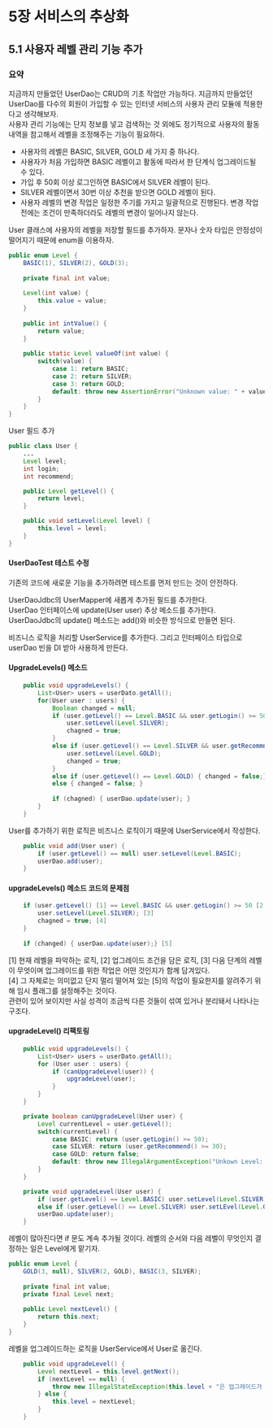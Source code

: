 # 5장 서비스의 추상화

## 5.1 사용자 레벨 관리 기능 추가

### 요약
지금까지 만들었던 UserDao는 CRUD의 기초 작업만 가능하다. 지금까지 만들었던 UserDao를 다수의 회원이 가입할 수 있는 인터넷 서비스의 사용자 관리 모듈에 적용한다고 생각해보자.  
사용자 관리 기능에는 단지 정보를 넣고 검색하는 것 외에도 정기적으로 사용자의 활동 내역을 참고해서 레벨을 조정해주는 기능이 필요하다.  
- 사용자의 레벨은 BASIC, SILVER, GOLD 세 가지 중 하나다.  
- 사용자가 처음 가입하면 BASIC 레벨이고 활동에 따라서 한 단계식 업그레이드될 수 있다.  
- 가입 후 50회 이상 로그인하면 BASIC에서 SILVER 레벨이 된다.  
- SILVER 레벨이면서 30번 이상 추천을 받으면 GOLD 레벨이 된다.  
- 사용자 레벨의 변경 작업은 일정한 주기를 가지고 일괄적으로 진행된다. 변경 작업 전에는 조건이 만족하더라도 레벨의 변경이 일어나지 않는다.  

User 클래스에 사용자의 레벨을 저장할 필드를 추가하자. 문자나 숫자 타입은 안정성이 떨어지기 때문에 enum을 이용하자.  
```java
public enum Level {
    BASIC(1), SILVER(2), GOLD(3);
    
    private final int value;
    
    Level(int value) {
        this.value = value;
    }
    
    public int intValue() {
        return value;
    }
    
    public static Level valueOf(int value) {
        switch(value) {
            case 1: return BASIC;
            case 2: return SILVER;
            case 3: return GOLD;
            default: throw new AssertionError("Unknown value: " + value);
        }
    }
}
```

User 필드 추가

```java
public class User {
    ...
    Level level;
    int login;
    int recommend;

    public Level getLevel() {
        return level;
    }

    public void setLevel(Level level) {
        this.level = level;
    }
}
```

#### UserDaoTest 테스트 수정
기존의 코드에 새로운 기능을 추가하려면 테스트를 먼저 만드는 것이 안전하다.

UserDaoJdbc의 UserMapper에 새롭게 추가된 필드를 추가한다.  
UserDao 인터페이스에 update(User user) 추상 메소드를 추가한다.  
UserDaoJdbc의 update() 메소드는 add()와 비슷한 방식으로 만들면 된다.  

비즈니스 로직을 처리할 UserService를 추가한다. 그리고 인터페이스 타입으로 userDao 빈을 DI 받아 사용하게 만든다.

#### UpgradeLevels() 메소드

```java
    public void upgradeLevels() {
        List<User> users = userDato.getAll();
        for(User user : users) {
            Boolean changed = null;
            if (user.getLevel() == Level.BASIC && user.getLogin() >= 50){
                user.setLevel(Level.SILVER);
                chagned = true;
            }
            else if (user.getLevel() == Level.SILVER && user.getRecommnend >= 30){
                user.setLevel(Level.GOLD);
                changed = true;
            }
            else if (user.getLevel() == Level.GOLD) { changed = false;}
            else { changed = false; }
            
            if (chagned) { userDao.update(user); }
        }
    }
```

User를 추가하기 위한 로직은 비즈니스 로직이기 때문에 UserService에서 작성한다.

```java
    public void add(User user) {
        if (user.getLevel() == null) user.setLevel(Level.BASIC);
        userDao.add(user);
    }
```

#### upgradeLevels() 메소드 코드의 문제점

```java
    if (user.getLevel() [1] == Level.BASIC && user.getLogin() >= 50 [2]) {
        user.setLevel(Level.SILVER); [3]
        chagned = true; [4]
    }
    
    if (changed) { userDao.update(user);} [5]
```
[1] 현재 레벨을 파악하는 로직, [2] 업그레이드 조건을 담은 로직, [3] 다음 단계의 레벨이 무엇이며 업그레이드를 위한 작업은 어떤 것인지가 함께 담겨있다.  
[4] 그 자체로는 의미없고 단지 멀리 떨어져 있는 [5]의 작업이 필요한지를 알려주기 위해 임시 플래그를 설정해주는 것이다.  
관련이 있어 보이지만 사실 성격이 조금씩 다른 것들이 섞여 있거나 분리돼서 나타나는 구조다.  

#### upgradeLevel() 리팩토링

```java
    public void upgradeLevels() {
        List<User> users = userDato.getAll();
        for (User user : users) {
            if (canUpgradeLevel(user)) {
                upgradeLevel(user);       
            }
        }
    }
```

```java
    private boolean canUpgradeLevel(User user) {
        Level currentLevel = user.getLevel();
        switch(currentLevel) {
            case BASIC: return (user.getLogin() >= 50);
            case SILVER: return (user.getRecommend() >= 30);
            case GOLD: return false;
            default: throw new IllegalArgumentException("Unkown Level: " + currentLevel);
        }
    }
```

```java
    private void upgradeLevel(User user) {
        if (user.getLevel() == Level.BASIC) user.setLevel(Level.SILVER);
        else if (user.getLevel() == Level.SILVER) user.setLEvel(Level.GOLD);
        userDao.update(user);
    }
```

레벨이 많아진다면 if 문도 계속 추가될 것이다. 레벨의 순서와 다음 레벨이 무엇인지 결정하는 일은 Level에게 맡기자.  
```java
public enum Level {
    GOLD(3, null), SILVER(2, GOLD), BASIC(3, SILVER);
    
    private final int value;
    private final Level next;
    
    public Level nextLevel() {
        return this.next;
    }
}
```

레벨을 업그레이드하는 로직을 UserService에서 User로 옮긴다. 
```java
    public void upgradeLevel() {
        Level nextLevel = this.level.getNext();
        if (nextLevel == null) {
            throw new IllegalStateException(this.level + "은 업그레이드가 불가능합니다.")
        } else {
            this.level = nextLevel;    
        }   
    }
```

